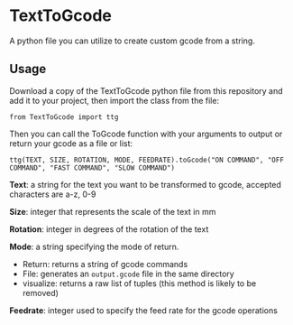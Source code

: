 # TextToGcode

 A python file you can utilize to create custom gcode from a string.

## Usage

Download a copy of the TextToGcode python file from this repository and add it to your project, then import the class from the file:

`from TextToGcode import ttg`

Then you can call the ToGcode function with your arguments to output or return your gcode as a file or list:

`ttg(TEXT, SIZE, ROTATION, MODE, FEEDRATE).toGcode("ON COMMAND", "OFF COMMAND", "FAST COMMAND", "SLOW COMMAND")`

**Text**: a string for the text you want to be transformed to gcode, accepted characters are a-z, 0-9

**Size**: integer that represents the scale of the text in mm

**Rotation**: integer in degrees of the rotation of the text

**Mode**: a string specifying the mode of return.

- Return: returns a string of gcode commands
- File: generates an `output.gcode` file in the same directory
- visualize: returns a raw list of tuples (this method is likely to be removed)

**Feedrate**: integer used to specify the feed rate for the gcode operations
